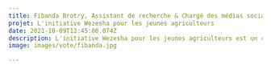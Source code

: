 ```yaml
---
title: Fibanda Brotry, Assistant de recherche & Chargé des médias sociaux, Kenya
projet: L'initiative Wezesha pour les jeunes agriculteurs
date: 2021-10-09T12:45:00.074Z
description: L'initiative Wezesha pour les jeunes agriculteurs est un concept intéressant qui relie la conservation de l'environnement, l'action climatique et l'agriculture en utilisant l'approche agroécologique. Cette initiative est dirigée par Fibanda, de la société de conseil APSID. Cette approche apporte une bonne connectivité avec la nature, et une manière durable de redéfinir les systèmes alimentaires de la ferme à la table. À l'heure actuelle, la sous-alimentation et l'insécurité alimentaire grave semblent augmenter dans presque toutes les régions d'Afrique. Grâce à l'agroforesterie, à la conservation des sols et de l'eau et aux pratiques de conservation de la biodiversité, la productivité augmente car une plus grande diversité dans la ferme entraîne une plus grande diversité dans les assiettes.
image: images/vote/fibanda.jpg

---
```


